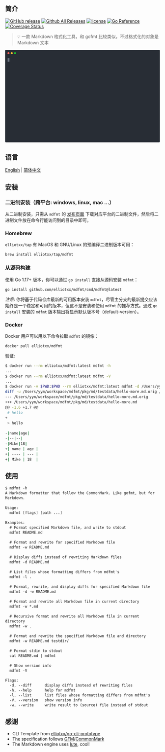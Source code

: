 ## 简介

[![GitHub release](https://img.shields.io/github/release/elliotxx/mdfmt.svg)](https://github.com/elliotxx/mdfmt/releases)
[![Github All Releases](https://img.shields.io/github/downloads/elliotxx/mdfmt/total.svg)](https://github.com/elliotxx/mdfmt/releases)
[![license](https://img.shields.io/github/license/elliotxx/mdfmt.svg)](https://github.com/elliotxx/mdfmt/blob/master/LICENSE)
[![Go Reference](https://pkg.go.dev/badge/github.com/elliotxx/mdfmt.svg)](https://pkg.go.dev/github.com/elliotxx/mdfmt)
[![Coverage Status](https://coveralls.io/repos/github/elliotxx/mdfmt/badge.svg)](https://coveralls.io/github/elliotxx/mdfmt)

> 💡 一款 Markdown 格式化工具，和 gofmt 比较类似，不过格式化的对象是 Markdown 文本

<p align="center">
  <img src="assets/demo.svg">
</p>

## 语言

[English](https://github.com/elliotxx/mdfmt/blob/master/README.md) | [简体中文](https://github.com/elliotxx/mdfmt/blob/master/README-zh.md)

## 安装

### 二进制安装（跨平台: windows, linux, mac ...）

从二进制安装，只需从 `mdfmt` 的 [发布页面](https://github.com/elliotxxx/mdfmt/releases) 下载对应平台的二进制文件，然后将二进制文件放在命令行能访问到的目录中即可。

### Homebrew

`elliotxx/tap` 有 MacOS 和 GNU/Linux 的预编译二进制版本可用：

```
brew install elliotxx/tap/mdfmt
```

### 从源码构建

使用 Go 1.17+ 版本，你可以通过 `go install` 直接从源码安装 `mdfmt`：

```
go install github.com/elliotxx/mdfmt/cmd/mdfmt@latest
```

*注意*: 你将基于代码仓库最新的可用版本安装 `mdfmt`，尽管主分支的最新提交应该始终是一个稳定和可用的版本，但这不是安装和使用 `mdfmt` 的推荐方式。通过 `go install` 安装的 `mdfmt` 版本输出将显示默认版本号（default-version）。

### Docker

Docker 用户可以用以下命令拉取 `mdfmt` 的镜像：

```
docker pull elliotxx/mdfmt
```

验证:

```bash
$ docker run --rm elliotxx/mdfmt:latest mdfmt -h
...
$ docker run --rm elliotxx/mdfmt:latest mdfmt -V
...
$ docker run -v $PWD:$PWD --rm elliotxx/mdfmt:latest mdfmt -d /Users/yym/workspace/mdfmt/pkg/md/testdata/hello-more.md
diff -u /Users/yym/workspace/mdfmt/pkg/md/testdata/hello-more.md.orig /Users/yym/workspace/mdfmt/pkg/md/testdata/hello-more.md
--- /Users/yym/workspace/mdfmt/pkg/md/testdata/hello-more.md.orig
+++ /Users/yym/workspace/mdfmt/pkg/md/testdata/hello-more.md
@@ -1,6 +1,7 @@
 # hello
+
 > hello

-|name|age|
-|--|--|
-|Mike|18|
+| name | age |
+| ---- | --- |
+| Mike | 18  |
```

## 使用

```
$ mdfmt -h
A Markdown formatter that follow the CommonMark. Like gofmt, but for Markdown.

Usage:
  mdfmt [flags] [path ...]

Examples:
  # Format specified Markdown file, and write to stdout
  mdfmt README.md
  
  # Format and rewrite for specified Markdown file
  mdfmt -w README.md
  
  # Display diffs instead of rewriting Markdown files
  mdfmt -d README.md
  
  # List files whose formatting differs from mdfmt's
  mdfmt -l .
  
  # Format, rewrite, and display diffs for specified Markdown file
  mdfmt -d -w README.md
  
  # Format and rewrite all Markdown file in current directory
  mdfmt -w *.md
  
  # Recursive format and rewrite all Markdown file in current directory
  mdfmt -w .
  
  # Format and rewrite the specified Markdown file and directory
  mdfmt -w README.md testdir/
  
  # Format stdin to stdout
  cat README.md | mdfmt
  
  # Show version info
  mdfmt -V

Flags:
  -d, --diff      display diffs instead of rewriting files
  -h, --help      help for mdfmt
  -l, --list      list files whose formatting differs from mdfmt's
  -V, --version   show version info
  -w, --write     write result to (source) file instead of stdout
```

## 感谢

* CLI Template from [elliotxx/go-cli-prototype](https://github.com/elliotxx/go-cli-prototype)
* The specification follows [GFM](https://github.github.com/gfm/)/[CommonMark](https://commonmark.org/)
* The Markdown engine uses [lute](https://github.com/88250/lute), cool!
